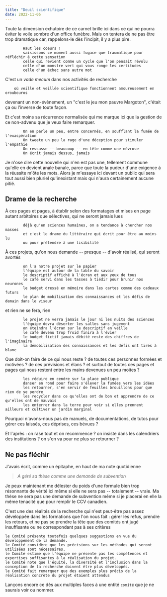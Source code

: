 ```yaml
---
title: "Deuil scientifique"
date: 2022-11-05
---
```


Toute la dimension exhutoire de ce carnet brille ici dans ce qui ne pourra éviter le voile sombre d'un office funèbre. Mais on tentera de ne pas être trop dramatique car, rappelons-le dès l'incipit, il y a plus pire.  

            Haut les coeurs ! 
            saisissons ce moment aussi fugace que traumatique pour réfléchir à cette sensation 
            celle qui revient comme un cycle que l'on pensait révolu
            celle d'un monstre vert qui vous ronge les certitudes 
            celle d'un échec sans autre mot

C'est un *vade mecum* dans nos activités de recherche

        où veille et veillée scientifique fonctionnent amoureusement en oroubouros 

devenant un non-évènement, un "c'est le jeu mon pauvre Margoton", c'était ça ou l'inverse de toute façon. 

Et c'est moins sa récurrence normalisée qui me marque ici que la gestion de ce non-advenu que je veux faire remarquer. 

            On en parle un peu, entre concernés, en soufflant la fumée de l'exaspération
            On tweete un peu la rage d'une déception pour stimuler l'empathie
            On ressasse -- beaucoup -- en tête comme une névrose
            On écrit jamais dessus, jamais

Je n'ose dire cette nouvelle qui n'en est pas une, tellement commune qu'elle en devient <strike style='color:rgb(196, 43, 94);'><span style='color:black'>anale</span></strike> banale, parce que toute la pudeur d'une exigence à la réussite m'ôte les mots. Alors je m'essaye ici devant un public qui sera tout aussi bien pluriel qu'inexistant mais qui n'aura certainement aucune pitié. 

## Drame de la recherche

À ces pages et pages, à établir selon des formatages et mises en page autant arbitoires que sélectives, qui ne seront jamais lues

            déjà qu'en sciences humaines, on a tendance à chercher nos masses
            et c'est le drame du littéraire qui écrit pour être au moins lu 
            ou pour prétendre à une lisibilité

À ces projets, qu'on nous demande -- presque -- d'avoir réalisé, qui seront avortés 

            on l'a notre projet sur le papier
            l'équipe est autour de la table du savoir
            le descriptif affiché à l'écran et aux yeux de tous
            le café servi dans les tasses à tiédir pour brunir nos neurones
            le budget dressé en mémoire dans les cartes comme des cadeaux futurs
            le plan de mobilisation des connaissances et les défis de demain dans le viseur

et rien ne se fera, rien

            le projet ne verra jamais le jour ni les nuits des sciences 
            l'équipe devra déserter les salles sans jugement
            on éteindra l'écran sur le descriptif en veille
            le café devenu trop froid finira à l'évier
            le budget fictif jamais débité reste des chiffres de l'imaginaire
            la démobilisation des connaissances et les défis ont tirés à blanc

Que doit-on faire de ce qui nous reste ? de toutes ces personnes formées et motivées ? de ces prévisions et élans ? et surtout de toutes ces pages et pages qui nous restent entre les mains devenues un peu moites ? 

            les réduire en cendre sur la place publique
            danser en rond pour faire s'élever la fumées vers les idées 
            les retourner, s'en servir de feuilles brouillons pour que rien de se perdre
            les recycler dans ce qu'elles ont de bon et apprendre de ce qu'elles ont de mauvais
            les enterrer dans la terre pour voir si elles prennent ailleurs et cultiver un jardin marginal

Pourquoi n'avons-nous pas de manuels, de documentations, de tutos pour gérer ces laissés, ces déprises, ces bévues ? 

Et l'après : on rase tout et on recommence ? on insiste dans les calendriers des institutions ? on s'en va pour ne plus se retourner ? 

## Ne pas fléchir 

J'avais écrit, comme un épitaphe, en haut de ma note quotidienne 

> *A géré sa thèse comme une demande de subvention*

Je peux maintenant me délester du poids d'une formule bien trop résonnante de vérité ici même si elle ne sera pas -- totalement -- vraie. Ma thèse ne sera pas une demande de subvention même si je placerai en elle la même tenacité que pour remplir le CCV canadien. 

C'est une des réalités de la recherche qui n'est peut-être pas assez développée dans les formations que l'on nous fait : gérer les refus, prendre les retours, et ne pas se prendre la tête que des comités ont jugé insuffisante ou ne correspondant pas à ses critères 

    le Comité présente toutefois quelques suggestions en vue du développement de la demande.
    le Comité considère que les précisions sur les méthodes qui seront utilisées sont nécessaires.
    le Comité estime que l'équipe ne présente pas les compétences et expertises suffisantes à la réalisation du projet.
    le Comité note que l'équité, la diversité et l'inclusion dans la conception de la recherche doivent être plus développés.
    le Comité fait remarquer que des exemples plus précis de la réalisation concrète du projet étaient attendus

Lançons encore ce dès aux multiples faces à une entité `comité` que je ne saurais voir ou nommer. 